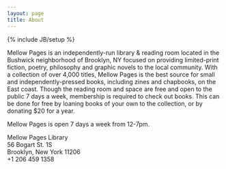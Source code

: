 ```yaml
---
layout: page
title: About
---
```

{% include JB/setup %}

<p>Mellow Pages is an independently-run library &amp; reading room located in the Bushwick neighborhood of Brooklyn, NY focused on providing limited-print fiction, poetry, philosophy and graphic novels to the local community. With a collection of over 4,000 titles, Mellow Pages is the best source for small and independently-pressed books, including zines and chapbooks, on the East coast. Though the reading room and space are free and open to the public 7 days a week, membership is required to check out books. This can be done for free by loaning books of your own to the collection, or by donating $20 for a year. </p>

<p>Mellow Pages is open 7 days a week from 12-7pm. </p>

Mellow Pages Library  
56 Bogart St. 1S  
Brooklyn, New York 11206  
+1 206 459 1358  